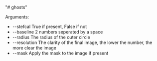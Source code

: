 "# ghosts"

Arguments:
 * --stefcal True if present, False if not
 * --baseline 2 numbers seperated by a space
 * --radius The radius of the outer circle
 * --resolution The clarity of the final image, the lower the number, the more clear the image
 * --mask Apply the mask to the image if present


